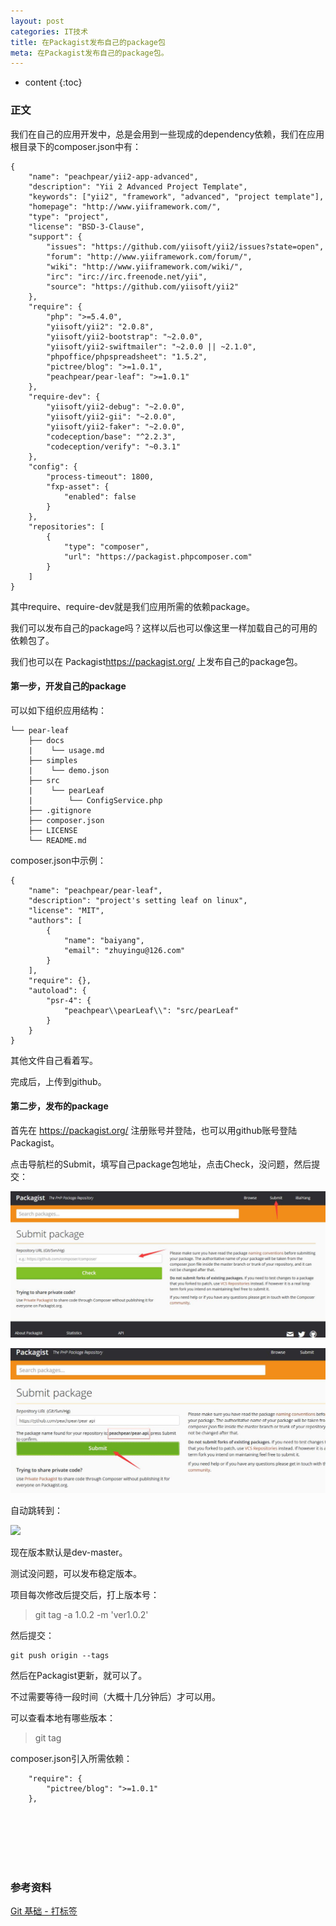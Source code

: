 ```yaml
---
layout: post
categories: IT技术
title: 在Packagist发布自己的package包
meta: 在Packagist发布自己的package包。
---
```

* content
{:toc}

### 正文

我们在自己的应用开发中，总是会用到一些现成的dependency依赖，我们在应用根目录下的composer.json中有：

```
{
    "name": "peachpear/yii2-app-advanced",
    "description": "Yii 2 Advanced Project Template",
    "keywords": ["yii2", "framework", "advanced", "project template"],
    "homepage": "http://www.yiiframework.com/",
    "type": "project",
    "license": "BSD-3-Clause",
    "support": {
        "issues": "https://github.com/yiisoft/yii2/issues?state=open",
        "forum": "http://www.yiiframework.com/forum/",
        "wiki": "http://www.yiiframework.com/wiki/",
        "irc": "irc://irc.freenode.net/yii",
        "source": "https://github.com/yiisoft/yii2"
    },
    "require": {
        "php": ">=5.4.0",
        "yiisoft/yii2": "2.0.8",
        "yiisoft/yii2-bootstrap": "~2.0.0",
        "yiisoft/yii2-swiftmailer": "~2.0.0 || ~2.1.0",
        "phpoffice/phpspreadsheet": "1.5.2",
        "pictree/blog": ">=1.0.1",
        "peachpear/pear-leaf": ">=1.0.1"
    },
    "require-dev": {
        "yiisoft/yii2-debug": "~2.0.0",
        "yiisoft/yii2-gii": "~2.0.0",
        "yiisoft/yii2-faker": "~2.0.0",
        "codeception/base": "^2.2.3",
        "codeception/verify": "~0.3.1"
    },
    "config": {
        "process-timeout": 1800,
        "fxp-asset": {
            "enabled": false
        }
    },
    "repositories": [
        {
            "type": "composer",
            "url": "https://packagist.phpcomposer.com"
        }
    ]
}
```

其中require、require-dev就是我们应用所需的依赖package。

我们可以发布自己的package吗？这样以后也可以像这里一样加载自己的可用的依赖包了。

我们也可以在 Packagist<https://packagist.org/> 上发布自己的package包。

#### 第一步，开发自己的package

可以如下组织应用结构：

```
└── pear-leaf
    ├── docs
    |    └── usage.md
    ├── simples
    |    └── demo.json
    ├── src
    |    └── pearLeaf
    |        └── ConfigService.php
    ├── .gitignore
    ├── composer.json
    ├── LICENSE
    └── README.md
```

composer.json中示例：

```
{
    "name": "peachpear/pear-leaf",
    "description": "project's setting leaf on linux",
    "license": "MIT",
    "authors": [
        {
            "name": "baiyang",
            "email": "zhuyingu@126.com"
        }
    ],
    "require": {},
    "autoload": {
        "psr-4": {
            "peachpear\\pearLeaf\\": "src/pearLeaf"
        }
    }
}
```

其他文件自己看着写。

完成后，上传到github。

#### 第二步，发布的package

首先在 <https://packagist.org/> 注册账号并登陆，也可以用github账号登陆Packagist。

点击导航栏的Submit，填写自己package包地址，点击Check，没问题，然后提交：

![](https://raw.githubusercontent.com/iBaiYang/PictureWareroom/master/20181219/20181219200600.jpg)

![](https://raw.githubusercontent.com/iBaiYang/PictureWareroom/master/20181219/20181219200620.jpg)

自动跳转到：

![]({{site.baseurl}}/images/20181219/20181219200637.jpg)

现在版本默认是dev-master。

测试没问题，可以发布稳定版本。

项目每次修改后提交后，打上版本号：

> git tag -a 1.0.2 -m 'ver1.0.2'

然后提交：

```
git push origin --tags
```
 
然后在Packagist更新，就可以了。

不过需要等待一段时间（大概十几分钟后）才可以用。

可以查看本地有哪些版本：

> git tag

composer.json引入所需依赖：

```
    "require": {
        "pictree/blog": ">=1.0.1"
    },
```

<br/><br/><br/><br/><br/>
### 参考资料

[Git 基础 - 打标签](https://git-scm.com/book/zh/v1/Git-%E5%9F%BA%E7%A1%80-%E6%89%93%E6%A0%87%E7%AD%BE)